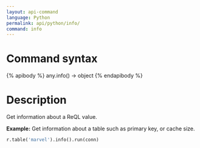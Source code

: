 ```yaml
---
layout: api-command
language: Python
permalink: api/python/info/
command: info
---
```


# Command syntax #

{% apibody %}
any.info() &rarr; object
{% endapibody %}

# Description #

Get information about a ReQL value.

__Example:__ Get information about a table such as primary key, or cache size.

```py
r.table('marvel').info().run(conn)
```


